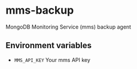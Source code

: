mms-backup
==========

MongoDB Monitoring Service (mms) backup agent

Environment variables
---------------------

*  `MMS_API_KEY`  Your mms API key

